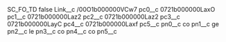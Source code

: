 <?xml version="1.0" encoding="UTF-8"?>
<CustomMetadata xmlns="http://soap.sforce.com/2006/04/metadata" xmlns:xsi="http://www.w3.org/2001/XMLSchema-instance" xmlns:xsd="http://www.w3.org/2001/XMLSchema">
    <label>SC_FO_TD</label>
    <protected>false</protected>
    <values>
        <field>Link__c</field>
        <value xsi:type="xsd:string">/00O1b000000VCw7</value>
    </values>
    <values>
        <field>pc0__c</field>
        <value xsi:type="xsd:string">0721b000000LaxO</value>
    </values>
    <values>
        <field>pc1__c</field>
        <value xsi:type="xsd:string">0721b000000Laz2</value>
    </values>
    <values>
        <field>pc2__c</field>
        <value xsi:type="xsd:string">0721b000000Laz2</value>
    </values>
    <values>
        <field>pc3__c</field>
        <value xsi:type="xsd:string">0721b000000LayC</value>
    </values>
    <values>
        <field>pc4__c</field>
        <value xsi:type="xsd:string">0721b000000Laxf</value>
    </values>
    <values>
        <field>pc5__c</field>
        <value xsi:nil="true"/>
    </values>
    <values>
        <field>pn0__c</field>
        <value xsi:type="xsd:string">co</value>
    </values>
    <values>
        <field>pn1__c</field>
        <value xsi:type="xsd:string">ge</value>
    </values>
    <values>
        <field>pn2__c</field>
        <value xsi:type="xsd:string">le</value>
    </values>
    <values>
        <field>pn3__c</field>
        <value xsi:type="xsd:string">co</value>
    </values>
    <values>
        <field>pn4__c</field>
        <value xsi:type="xsd:string">co</value>
    </values>
    <values>
        <field>pn5__c</field>
        <value xsi:nil="true"/>
    </values>
</CustomMetadata>
